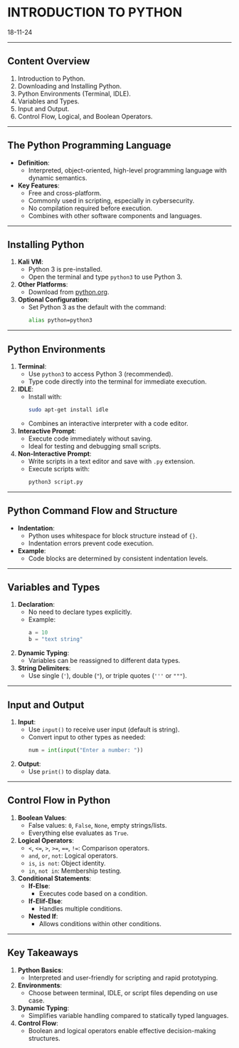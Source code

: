 # INTRODUCTION TO PYTHON
18-11-24


---

## Content Overview
1. Introduction to Python.
2. Downloading and Installing Python.
3. Python Environments (Terminal, IDLE).
4. Variables and Types.
5. Input and Output.
6. Control Flow, Logical, and Boolean Operators.

---

## The Python Programming Language
- **Definition**:
  - Interpreted, object-oriented, high-level programming language with dynamic semantics.
- **Key Features**:
  - Free and cross-platform.
  - Commonly used in scripting, especially in cybersecurity.
  - No compilation required before execution.
  - Combines with other software components and languages.

---

## Installing Python
1. **Kali VM**:
   - Python 3 is pre-installed.
   - Open the terminal and type `python3` to use Python 3.
2. **Other Platforms**:
   - Download from [python.org](https://www.python.org/downloads/).
3. **Optional Configuration**:
   - Set Python 3 as the default with the command:
     ```bash
     alias python=python3
     ```

---

## Python Environments
1. **Terminal**:
   - Use `python3` to access Python 3 (recommended).
   - Type code directly into the terminal for immediate execution.
2. **IDLE**:
   - Install with:
     ```bash
     sudo apt-get install idle
     ```
   - Combines an interactive interpreter with a code editor.
3. **Interactive Prompt**:
   - Execute code immediately without saving.
   - Ideal for testing and debugging small scripts.
4. **Non-Interactive Prompt**:
   - Write scripts in a text editor and save with `.py` extension.
   - Execute scripts with:
     ```bash
     python3 script.py
     ```

---

## Python Command Flow and Structure
- **Indentation**:
  - Python uses whitespace for block structure instead of `{}`.
  - Indentation errors prevent code execution.
- **Example**:
  - Code blocks are determined by consistent indentation levels.

---

## Variables and Types
1. **Declaration**:
   - No need to declare types explicitly.
   - Example:
     ```python
     a = 10
     b = "text string"
     ```
2. **Dynamic Typing**:
   - Variables can be reassigned to different data types.
3. **String Delimiters**:
   - Use single (`'`), double (`"`), or triple quotes (`'''` or `"""`).

---

## Input and Output
1. **Input**:
   - Use `input()` to receive user input (default is string).
   - Convert input to other types as needed:
     ```python
     num = int(input("Enter a number: "))
     ```
2. **Output**:
   - Use `print()` to display data.

---

## Control Flow in Python
1. **Boolean Values**:
   - False values: `0`, `False`, `None`, empty strings/lists.
   - Everything else evaluates as `True`.
2. **Logical Operators**:
   - `<`, `<=`, `>`, `>=`, `==`, `!=`: Comparison operators.
   - `and`, `or`, `not`: Logical operators.
   - `is`, `is not`: Object identity.
   - `in`, `not in`: Membership testing.
3. **Conditional Statements**:
   - **If-Else**:
     - Executes code based on a condition.
   - **If-Elif-Else**:
     - Handles multiple conditions.
   - **Nested If**:
     - Allows conditions within other conditions.

---

## Key Takeaways
1. **Python Basics**:
   - Interpreted and user-friendly for scripting and rapid prototyping.
2. **Environments**:
   - Choose between terminal, IDLE, or script files depending on use case.
3. **Dynamic Typing**:
   - Simplifies variable handling compared to statically typed languages.
4. **Control Flow**:
   - Boolean and logical operators enable effective decision-making structures.